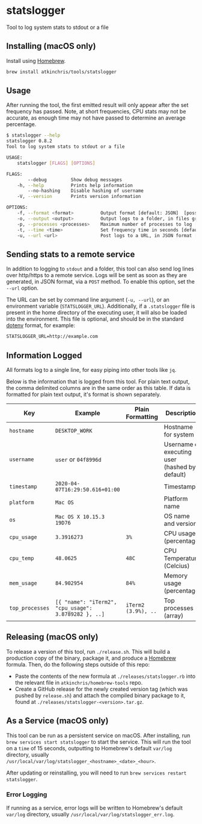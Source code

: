 # statslogger

Tool to log system stats to stdout or a file

## Installing (macOS only)

Install using [Homebrew](https://brew.sh/).

```sh
brew install atkinchris/tools/statslogger
```

## Usage

After running the tool, the first emitted result will only appear after the set frequency has passed. Note, at short frequencies, CPU stats may not be accurate, as enough time may not have passed to determine an average percentage.

```sh
$ statslogger --help
statslogger 0.8.2
Tool to log system stats to stdout or a file

USAGE:
    statslogger [FLAGS] [OPTIONS]

FLAGS:
        --debug         Show debug messages
    -h, --help          Prints help information
        --no-hashing    Disable hashing of username
    -V, --version       Prints version information

OPTIONS:
    -f, --format <format>          Output format [default: JSON]  [possible values: Plain, JSON]
    -o, --output <output>          Output logs to a folder, in files grouped by current date and hour
    -p, --processes <processes>    Maximum number of processes to log [default: 10]
    -t, --time <time>              Set frequency time in seconds [default: 5]
    -u, --url <url>                Post logs to a URL, in JSON format [env: STATSLOGGER_URL]
```

## Sending stats to a remote service

In addition to logging to `stdout` and a folder, this tool can also send log lines over http/https to a remote service. Logs will be sent as soon as they are generated, in JSON format, via a `POST` method. To enable this option, set the `--url` option.

The URL can be set by command line argument (`-u, --url`), or an environment variable (`STATSLOGGER_URL`). Additionally, if a `.statslogger` file is present in the home directory of the executing user, it will also be loaded into the environment. This file is optional, and should be in the standard [dotenv](https://github.com/motdotla/dotenv) format, for example:

```txt
STATSLOGGER_URL=http://example.com
```

## Information Logged

All formats log to a single line, for easy piping into other tools like `jq`.

Below is the information that is logged from this tool. For plain text output, the comma delimited columns are in the same order as this table. If data is formatted for plain text output, it's format is shown separately.

| Key             | Example                                              | Plain Formatting    | Description                                    |
| --------------- | ---------------------------------------------------- | ------------------- | ---------------------------------------------- |
| `hostname`      | `DESKTOP_WORK`                                       |                     | Hostname for system                            |
| `username`      | `user` or `04f8996d`                                 |                     | Username of executing user (hashed by default) |
| `timestamp`     | `2020-04-07T16:29:50.616+01:00`                      |                     | Timestamp                                      |
| `platform`      | `Mac OS`                                             |                     | Platform name                                  |
| `os`            | `Mac OS X 10.15.3 19D76`                             |                     | OS name and version                            |
| `cpu_usage`     | `3.3916273`                                          | `3%`                | CPU usage (percentage)                         |
| `cpu_temp`      | `48.0625`                                            | `48C`               | CPU Temperature (Celcius)                      |
| `mem_usage`     | `84.902954`                                          | `84%`               | Memory usage (percentage)                      |
| `top_processes` | `[{ "name": "iTerm2", "cpu_usage": 3.8789282 }, ..]` | `iTerm2 (3.9%), ..` | Top processes (array)                          |

## Releasing (macOS only)

To release a version of this tool, run `./release.sh`. This will build a production copy of the binary, package it, and produce a [Homebrew](https://brew.sh/) formula. Then, do the following steps outside of this repo:

- Paste the contents of the new formula at `./releases/statslogger.rb` into the relevant file in `atkinchris/homebrew-tools` repo.
- Create a GitHub release for the newly created version tag (which was pushed by `release.sh`) and attach the compiled binary package to it, found at `./releases/statslogger-<version>.tar.gz`.

## As a Service (macOS only)

This tool can be run as a persistent service on macOS. After installing, run `brew services start statslogger` to start the service. This will run the tool on a `time` of 15 seconds, outputting to Homebrew's default `var/log` directory, usually `/usr/local/var/log/statslogger_<hostname>_<date>_<hour>`.

After updating or reinstalling, you will need to run `brew services restart statslogger`.

### Error Logging

If running as a service, error logs will be written to Homebrew's default `var/log` directory, usually `/usr/local/var/log/statslogger_err.log`.

